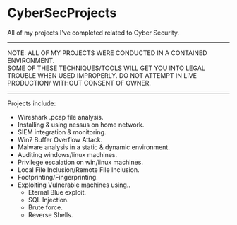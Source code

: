 # CyberSecProjects
All of my projects I've completed related to Cyber Security.

____________________________________________________________________________________

NOTE: ALL OF MY PROJECTS WERE CONDUCTED IN A CONTAINED ENVIRONMENT.                   
SOME OF THESE TECHNIQUES/TOOLS WILL GET YOU INTO LEGAL TROUBLE WHEN USED IMPROPERLY.
DO NOT ATTEMPT IN LIVE PRODUCTION/ WITHOUT CONSENT OF OWNER.                         

____________________________________________________________________________________

Projects include: 
- Wireshark .pcap file analysis. 
- Installing & using nessus on home network.
- SIEM integration & monitoring. 
- Win7 Buffer Overflow Attack.
- Malware analysis in a static & dynamic environment. 
- Auditing windows/linux machines. 
- Privilege escalation on win/linux machines. 
- Local File Inclusion/Remote File Inclusion. 
- Footprinting/Fingerprinting.
- Exploiting Vulnerable machines using..
    - Eternal Blue exploit. 
    - SQL Injection. 
    - Brute force. 
    - Reverse Shells. 
